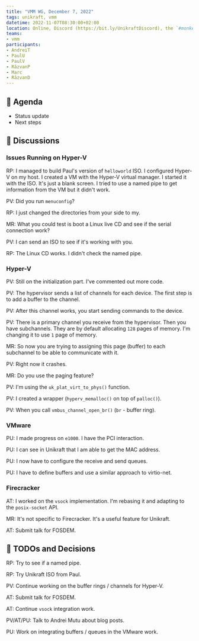 ```yaml
---
title: "VMM WG, December 7, 2022"
tags: unikraft, vmm
datetime: 2022-11-07T08:30:00+02:00
location: Online, Discord (https://bit.ly/UnikraftDiscord), the `#monkey-business` voice channel
teams:
- vmm
participants:
- AndreiT
- PaulU
- PaulV
- RăzvanP
- Marc
- RăzvanD
---
```


## :dart: Agenda

- Status update
- Next steps

## :closed_book: Discussions

### Issues Running on Hyper-V

RP: I managed to build Paul's version of `helloworld` ISO.
I configured Hyper-V on my host.
I created a VM with the Hyper-V virtual manager.
I started it with the ISO.
It's just a blank screen.
I tried to use a named pipe to get information from the VM but it didn't work.

PV: Did you run `menuconfig`?

RP: I just changed the directories from your side to my.

MR: What you could test is boot a Linux live CD and see if the serial connection work?

PV: I can send an ISO to see if it's working with you.

RP: The Linux CD works.
I didn't check the named pipe.

### Hyper-V

PV: Still on the initialization part.
I've commented out more code.

PV: The hypervisor sends a list of channels for each device.
The first step is to add a buffer to the channel.

PV: After this channel works, you start sending commands to the device.

PV: There is a primary channel you receive from the hypervisor.
Then you have subchannels.
They are by default allocating `128` pages of memory.
I'm changing it to use `1` page of memory.

MR: So now you are trying to assigning this page (buffer) to each subchannel to be able to communicate with it.

PV: Right now it crashes.

MR: Do you use the paging feature?

PV: I'm using the `uk_plat_virt_to_phys()` function.

PV: I created a wrapper (`hyperv_memalloc()` on top of `palloc()`).

PV: When you call `vmbus_channel_open_br()` (`br` - buffer ring).

### VMware

PU: I made progress on `e1000`.
I have the PCI interaction.

PU: I can see in Unikraft that I am able to get the MAC address.

PU: I now have to configure the receive and send queues.

PU: I have to define buffers and use a similar approach to virtio-net.

### Firecracker

AT: I worked on the `vsock` implementation.
I'm rebasing it and adapting to the `posix-socket` API.

MR: It's not specific to Firecracker.
It's a useful feature for Unikraft.

AT: Submit talk for FOSDEM.

## :wrench: TODOs and Decisions

RP: Try to see if a named pipe.

RP: Try Unikraft ISO from Paul.

PV: Continue working on the buffer rings / channels for Hyper-V.

AT: Submit talk for FOSDEM.

AT: Continue `vsock` integration work.

PV/AT/PU: Talk to Andrei Mutu about blog posts.

PU: Work on integrating buffers / queues in the VMware work.
